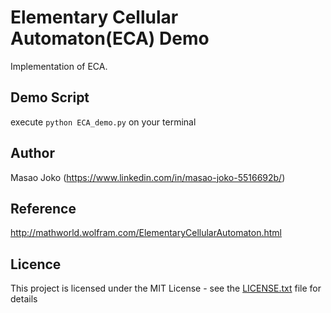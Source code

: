 # Elementary Cellular Automaton(ECA) Demo
Implementation of ECA.

## Demo Script
execute `python ECA_demo.py` on your terminal

## Author 
Masao Joko (https://www.linkedin.com/in/masao-joko-5516692b/)

## Reference 
http://mathworld.wolfram.com/ElementaryCellularAutomaton.html

## Licence 
This project is licensed under the MIT License - see the [LICENSE.txt](/License) file for details
